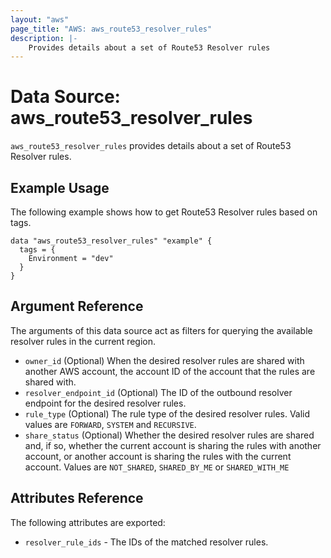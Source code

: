 ```yaml
---
layout: "aws"
page_title: "AWS: aws_route53_resolver_rules"
description: |-
    Provides details about a set of Route53 Resolver rules
---
```


# Data Source: aws_route53_resolver_rules

`aws_route53_resolver_rules` provides details about a set of Route53 Resolver rules.

## Example Usage

The following example shows how to get Route53 Resolver rules based on tags.

```hcl
data "aws_route53_resolver_rules" "example" {
  tags = {
    Environment = "dev"
  }
}
```

## Argument Reference

The arguments of this data source act as filters for querying the available resolver rules in the current region.

* `owner_id` (Optional) When the desired resolver rules are shared with another AWS account, the account ID of the account that the rules are shared with.
* `resolver_endpoint_id` (Optional) The ID of the outbound resolver endpoint for the desired resolver rules.
* `rule_type` (Optional) The rule type of the desired resolver rules. Valid values are `FORWARD`, `SYSTEM` and `RECURSIVE`.
* `share_status` (Optional) Whether the desired resolver rules are shared and, if so, whether the current account is sharing the rules with another account, or another account is sharing the rules with the current account.
Values are `NOT_SHARED`, `SHARED_BY_ME` or `SHARED_WITH_ME`

## Attributes Reference

The following attributes are exported:

* `resolver_rule_ids` - The IDs of the matched resolver rules.
